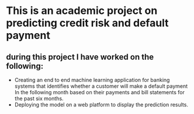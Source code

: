 # This is an academic project on predicting credit risk and default payment
## during this project I have worked on the following:<br>
* Creating an end to end machine learning application for banking systems
that identifies whether a customer will make a default payment In the
following month based on their payments and bill statements for the past
six months.
* Deploying the model on a web platform to display the prediction results.
